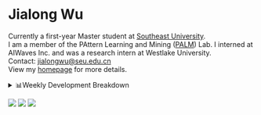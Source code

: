 #  Jialong Wu

Currently a first-year Master student at [Southeast University](https://www.seu.edu.cn/english/).<br>
I am a member of the PAttern Learning and Mining ([PALM](http://palm.seu.edu.cn/home.html)) Lab. I interned at AIWaves Inc. and was a research intern at Westlake University.<br>
Contact: jialongwu@seu.edu.cn<br>
View my [homepage](https://callanwu.github.io/) for more details.

<details><summary>📊Weekly Development Breakdown</summary>

<!--START_SECTION:waka-->

```txt
From: 08 April 2024 - To: 15 April 2024

Total Time: 19 hrs 16 mins

Python       14 hrs 31 mins  ██████████████████▓░░░░░░   75.32 %
Other        2 hrs 3 mins    ██▓░░░░░░░░░░░░░░░░░░░░░░   10.67 %
Bash         1 hr 34 mins    ██░░░░░░░░░░░░░░░░░░░░░░░   08.20 %
Text         34 mins         ▓░░░░░░░░░░░░░░░░░░░░░░░░   03.00 %
CSV          19 mins         ▒░░░░░░░░░░░░░░░░░░░░░░░░   01.68 %
```

<!--END_SECTION:waka-->

[![wakatime](https://wakatime.com/badge/user/c6720b29-9431-4a60-bc9d-e1fb2b6bd65f.svg)](https://wakatime.com/@c6720b29-9431-4a60-bc9d-e1fb2b6bd65f)
</details>

[![](https://img.shields.io/badge/Google%20Scholar-4385FE.svg?&color=d6d6d6&style=flat-square&logo=google-scholar)](https://scholar.google.com/citations?user=6eg2m4YAAAAJ)
[![](https://img.shields.io/badge/dynamic/json?label=Citations&query=citationCount&url=https%3A%2F%2Fapi.semanticscholar.org%2Fgraph%2Fv1%2Fauthor%2F2240542238%3Ffields%3DcitationCount&style=flat-square&logo=semanticscholar&labelColor=gray&color=gray)](https://www.semanticscholar.org/author/Jialong-Wu/2240542238)
![](https://komarev.com/ghpvc/?username=callanwu)
